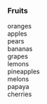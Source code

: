 ### Fruits
oranges  
apples  
pears  
bananas  
grapes  
lemons  
pineapples  
melons  
papaya  
cherries  
